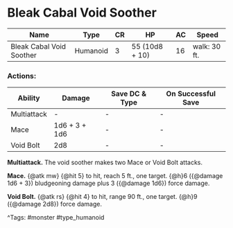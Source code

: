 # Bleak Cabal Void Soother

| Name | Type | CR | HP | AC | Speed |
|------|------|----|----|----|-------|
| Bleak Cabal Void Soother | Humanoid | 3 | 55 (10d8 + 10) | 16 | walk: 30 ft. |

### Actions:

| Ability | Damage | Save DC & Type | On Successful Save |
|---------|--------|----------------|--------------------|
| Multiattack | - | - | - |
| Mace | 1d6 + 3 + 1d6 | - | - |
| Void Bolt | 2d8 | - | - |


**Multiattack.** The void soother makes two Mace or Void Bolt attacks.

**Mace.** {@atk mw} {@hit 5} to hit, reach 5 ft., one target. {@h}6 ({@damage 1d6 + 3}) bludgeoning damage plus 3 ({@damage 1d6}) force damage.

**Void Bolt.** {@atk rs} {@hit 4} to hit, range 90 ft., one target. {@h}9 ({@damage 2d8}) force damage.

^Tags: #monster #type_humanoid
